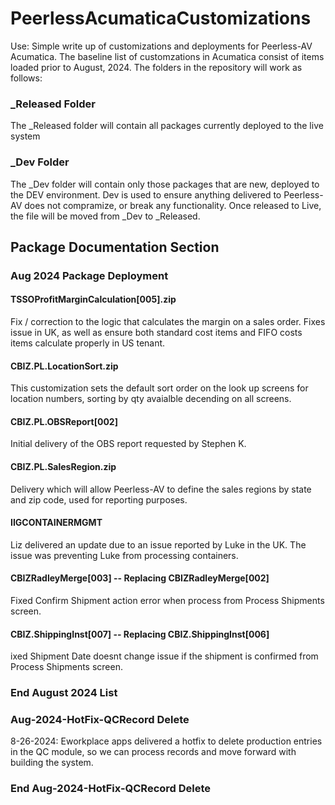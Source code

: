 # PeerlessAcumaticaCustomizations

Use:  Simple write up of customizations and deployments for Peerless-AV Acumatica.  The baseline
list of customzations in Acumatica consist of items loaded prior to August, 2024.  The folders in
the repository will work as follows:

### _Released Folder

The _Released folder will contain all packages currently deployed to the live system 

### _Dev Folder

The _Dev folder will contain only those packages that are new, deployed to the DEV environment.
Dev is used to ensure anything delivered to Peerless-AV does not compramize, or break any 
functionality.  Once released to Live, the file will be moved from _Dev to _Released.

## Package Documentation Section

### Aug 2024 Package Deployment

#### TSSOProfitMarginCalculation[005].zip

Fix / correction to the logic that calculates the margin on a sales order.  Fixes issue in UK, as well as ensure both standard cost items and FIFO costs items calculate properly in US tenant.

#### CBIZ.PL.LocationSort.zip

This customization sets the default sort order on the look up screens for location numbers, sorting by qty avaialble decending on all screens.

#### CBIZ.PL.OBSReport[002]

Initial delivery of the OBS report requested by Stephen K.  

#### CBIZ.PL.SalesRegion.zip

Delivery which will allow Peerless-AV to define the sales regions by state and zip code, used for reporting purposes.

#### IIGCONTAINERMGMT   

Liz delivered an update due to an issue reported by Luke in the UK.  The issue was preventing Luke from processing containers.

#### CBIZRadleyMerge[003] -- Replacing CBIZRadleyMerge[002]

Fixed Confirm Shipment action error when process from Process Shipments screen.

#### CBIZ.ShippingInst[007] -- Replacing CBIZ.ShippingInst[006]

ixed Shipment Date doesnt change issue if the shipment is confirmed from Process Shipments screen.

### End August 2024 List

### Aug-2024-HotFix-QCRecord Delete

8-26-2024:  Eworkplace apps delivered a hotfix to delete production entries in the QC module, so we can process records and move forward with
building the system.

### End Aug-2024-HotFix-QCRecord Delete